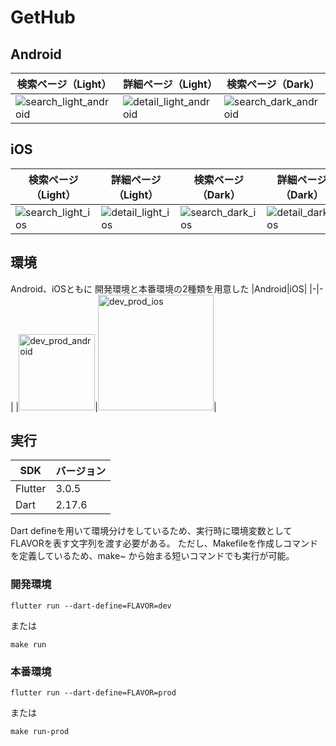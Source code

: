 # GetHub

## Android
|検索ページ（Light）|詳細ページ（Light）|検索ページ（Dark）|詳細ページ（Dark）|
|-|-|-|-|
|![search_light_android](https://user-images.githubusercontent.com/56757293/185748500-6e957367-560d-4efd-adae-d0c947575fad.png)|![detail_light_android](https://user-images.githubusercontent.com/56757293/185748508-b9d226a3-51c8-429b-ac06-f873e4ebfee7.png)|![search_dark_android](https://user-images.githubusercontent.com/56757293/185748416-b1b5e3d5-44d7-473a-b42d-f99bda382380.png)|![detail_dark_android](https://user-images.githubusercontent.com/56757293/185748397-e546413f-120c-4ee8-bafd-1532863a3f3c.png)|

## iOS
|検索ページ（Light）|詳細ページ（Light）|検索ページ（Dark）|詳細ページ（Dark）|
|-|-|-|-|
|![search_light_ios](https://user-images.githubusercontent.com/56757293/185748612-a3528230-7015-4a59-abb7-ed8d4d46e143.png)|![detail_light_ios](https://user-images.githubusercontent.com/56757293/185748619-26a4b586-7944-4b64-8f39-a456986dd47c.png)|![search_dark_ios](https://user-images.githubusercontent.com/56757293/185748625-0a26ac08-508b-4174-8fb3-00cf6fe6f37a.png)|![detail_dark_ios](https://user-images.githubusercontent.com/56757293/185748630-0d857d31-f3cb-469a-8ed8-fd5aad317cce.png)|

## 環境
Android、iOSともに
開発環境と本番環境の2種類を用意した
|Android|iOS|
|-|-|
|<img width="122" alt="dev_prod_android" src="https://user-images.githubusercontent.com/56757293/185749088-ca588d88-75e0-49b5-a2b2-7c4ecaa3ae0a.png">|<img width="185" alt="dev_prod_ios" src="https://user-images.githubusercontent.com/56757293/185749117-fd87ca06-40aa-47cf-83b1-94bdf9d374ef.png">|

## 実行
|SDK|バージョン|
|-|-|
|Flutter|3.0.5|
|Dart|2.17.6|

Dart defineを用いて環境分けをしているため、実行時に環境変数としてFLAVORを表す文字列を渡す必要がある。
ただし、Makefileを作成しコマンドを定義しているため、make~ から始まる短いコマンドでも実行が可能。
### 開発環境
```
flutter run --dart-define=FLAVOR=dev
```
または
```
make run
```
### 本番環境
```
flutter run --dart-define=FLAVOR=prod
```
または
```
make run-prod
```
